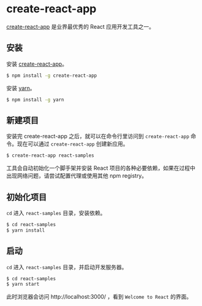 # create-react-app

[create-react-app](https://github.com/facebookincubator/create-react-app) 是业界最优秀的 React 应用开发工具之一。

## 安装

安装 [create-react-app](https://github.com/facebook/create-react-app)。

```bash
$ npm install -g create-react-app
```

安装 [yarn](https://github.com/yarnpkg/yarn)。

```bash
$ npm install -g yarn
```

## 新建项目

安装完 create-react-app 之后，就可以在命令行里访问到 `create-react-app` 命令。现在可以通过 `create-react-app` 创建新应用。

```bash
$ create-react-app react-samples
```

工具会自动初始化一个脚手架并安装 React 项目的各种必要依赖，如果在过程中出现网络问题，请尝试配置代理或使用其他 npm registry。

## 初始化项目

`cd` 进入 `react-samples` 目录，安装依赖。

```bash
$ cd react-samples
$ yarn install
```

## 启动

`cd` 进入 `react-samples` 目录，并启动开发服务器。

```bash
$ cd react-samples
$ yarn start
```

此时浏览器会访问 http://localhost:3000/ ，看到 `Welcome to React` 的界面。
